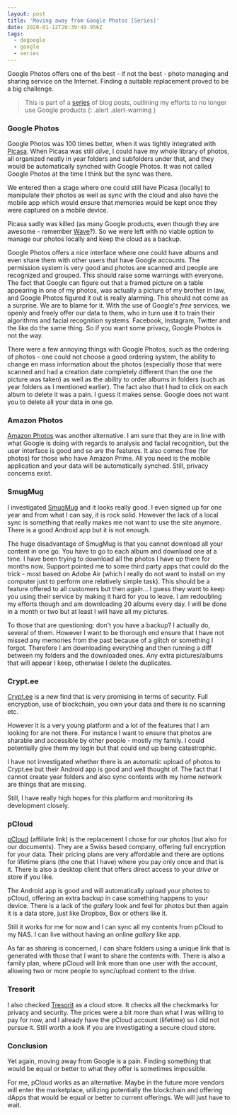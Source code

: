 ```yaml
---
layout: post
title: 'Moving away from Google Photos [Series]'
date: 2020-01-12T20:39:49.956Z
tags:
  - degoogle
  - google
  - series
---
```

Google Photos offers one of the best - if not the best - photo managing and sharing service on the Internet. Finding a suitable replacement proved to be a big challenge. 
<!--more-->

> This is part of a [series](/post/moving-away-from-google-series/) of blog posts, outlining my efforts to no longer use Google products
{: .alert .alert-warning }

### Google Photos
Google Photos was 100 times better, when it was tightly integrated with [Picasa](https://picasa.google.com/). When Picasa was still _alive_, I could have my whole library of photos, all organized neatly in year folders and subfolders under that, and they would be automatically synched with Google Photos. It was not called Google Photos at the time I think but the sync was there.

We entered then a stage where one could still have Picasa (locally) to manipulate their photos as well as sync with the cloud and also have the mobile app which would ensure that memories would be kept once they were captured on a mobile device.

Picasa sadly was killed (as many Google products, even though they are awesome - remember [Wave](https://support.google.com/answer/1083134?hl=en)?). So we were left with no viable option to manage our photos locally and keep the cloud as a backup.

Google Photos offers a nice interface where one could have albums and even share them with other users that have Google accounts. The permission system is very good and photos are scanned and people are recognized and grouped. This should raise some warnings with everyone. The fact that Google can figure out that a framed picture on a table appearing in one of my photos, was actually a picture of my brother in law, and Google Photos figured it out is really alarming. This should not come as a surprise. We are to blame for it. With the use of Google's _free_ services, we openly and freely offer our data to them, who in turn use it to train their algorithms and facial recognition systems. Facebook, Instagram, Twitter and the like do the same thing. So if you want some privacy, Google Photos is not the way. 

There were a few annoying things with Google Photos, such as the ordering of photos - one could not choose a good ordering system, the ability to change en mass information about the photos (especially those that were scanned and had a creation date completely different than the one the picture was taken) as well as the ability to order albums in folders (such as year folders as I mentioned earlier). The fact also that I had to click on each album to delete it was a pain. I guess it makes sense. Google does not want you to delete all your data in one go.

### Amazon Photos
[Amazon Photos](https://photos.amazon.com) was another alternative. I am sure that they are in line with what Google is doing with regards to analysis and facial recognition, but the user interface is good and so are the features. It also comes free (for photos) for those who have Amazon Prime. All you need is the mobile application and your data will be automatically synched. Still, privacy concerns exist.

### SmugMug
I investigated [SmugMug](https://smugmug.com) and it looks really good. I even signed up for one year and from what I can say, it is rock solid. However the lack of a local sync is something that really makes me not want to use the site anymore. There is a good Android app but it is not enough. 

The huge disadvantage of SmugMug is that you cannot download all your content in one go. You have to go to each album and download one at a time. I have been trying to download all the photos I have up there for months now. Support pointed me to some third party apps that could do the trick - most based on Adobe Air (which I really do not want to install on my computer just to perform one relatively simple task). This should be a feature offered to all customers but then again... I guess they want to keep you using their service by making it hard for you to leave. I am redoubling my efforts though and am downloading 20 albums every day. I will be done in a month or two but at least I will have all my pictures. 

To those that are questioning: don't you have a backup? I actually do, several of them. However I want to be thorough end ensure that I have not missed any memories from the past because of a glitch or something I forgot. Therefore I am downloading everything and then running a diff between my folders and the downloaded ones. Any extra pictures/albums that will appear I keep, otherwise I delete the duplicates.

### Crypt.ee
[Crypt.ee](https://crypt.ee) is a new find that is very promising in terms of security. Full encryption, use of blockchain, you own your data and there is no scanning etc.

However it is a very young platform and a lot of the features that I am looking for are not there. For instance I want to ensure that photos are sharable and accessible by other people - mostly my family. I could potentially give them my login but that could end up being catastrophic.

I have not investigated whether there is an automatic upload of photos to Crypt.ee but their Android app is good and well thought of. The fact that I cannot create year folders and also sync contents with my home network are things that are missing.

Still, I have really high hopes for this platform and monitoring its development closely.

### pCloud
[pCloud](https://www.pcloud.com/welcome-to-pcloud/?discountcode=SmTD6Ka3d2yH0h1g86u1P4ZV) (affiliate link) is the replacement I chose for our photos (but also for our documents). They are a Swiss based company, offering full encryption for your data. Their pricing plans are very affordable and there are options for lifetime plans (the one that I have) where you pay only once and that is it. There is also a desktop client that offers direct access to your _drive_ or store if you like.

The Android app is good and will automatically upload your photos to pCloud, offering an extra backup in case something happens to your device. There is a lack of the _gallery_ look and feel for photos but then again it is a data store, just like Dropbox, Box or others like it.

Still it works for me for now and I can sync all my contents from pCloud to my NAS. I can live without having an online _gallery_ like app.

As far as sharing is concerned, I can share folders using a unique link that is generated with those that I want to share the contents with. There is also a family plan, where pCloud will link more than one user with the account, allowing two or more people to sync/upload content to the drive.

### Tresorit 
I also checked [Tresorit](https://tresorit.com) as a cloud store. It checks all the checkmarks for privacy and security. The prices were a bit more than what I was willing to pay for now, and I already have the pCloud account (lifetime) so I did not pursue it. Still worth a look if you are investigating a secure cloud store.

### Conclusion
Yet again, moving away from Google is a pain. Finding something that would be equal or better to what they offer is sometimes impossible.

For me, pCloud works as an alternative. Maybe in the future more vendors will enter the marketplace, utilizing potentially the blockchain and offering dApps that would be equal or better to current offerings. We will just have to wait.
